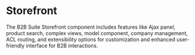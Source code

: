 # Storefront

The B2B Suite Storefront component includes features like Ajax panel, product search, complex views, model component, company management, ACL routing, and extensibility options for customization and enhanced user-friendly interface for B2B interactions.
